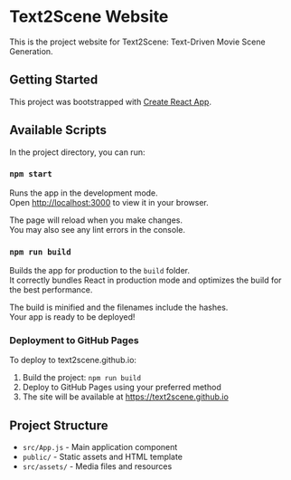 # Text2Scene Website

This is the project website for Text2Scene: Text-Driven Movie Scene Generation.

## Getting Started

This project was bootstrapped with [Create React App](https://github.com/facebook/create-react-app).

## Available Scripts

In the project directory, you can run:

### `npm start`

Runs the app in the development mode.\
Open [http://localhost:3000](http://localhost:3000) to view it in your browser.

The page will reload when you make changes.\
You may also see any lint errors in the console.

### `npm run build`

Builds the app for production to the `build` folder.\
It correctly bundles React in production mode and optimizes the build for the best performance.

The build is minified and the filenames include the hashes.\
Your app is ready to be deployed!

### Deployment to GitHub Pages

To deploy to text2scene.github.io:

1. Build the project: `npm run build`
2. Deploy to GitHub Pages using your preferred method
3. The site will be available at https://text2scene.github.io

## Project Structure

- `src/App.js` - Main application component
- `public/` - Static assets and HTML template
- `src/assets/` - Media files and resources
